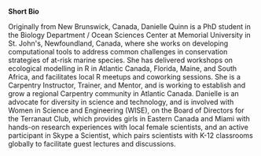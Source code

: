 **Short Bio**

Originally from New Brunswick, Canada, Danielle Quinn is a PhD student in the Biology Department / Ocean Sciences Center at Memorial University in St. John's, Newfoundland, Canada, where she works on developing computational tools to address common challenges in conservation strategies of at-risk marine species. She has delivered workshops on ecological modelling in R in Atlantic Canada, Florida, Maine, and South Africa, and facilitates local R meetups and coworking sessions. She is a Carpentry Instructor, Trainer, and Mentor, and is working to establish and grow a regional Carpentry community in Atlantic Canada. Danielle is an advocate for diversity in science and technology, and is involved with Women in Science and Engineering (WISE), on the Board of Directors for the Terranaut Club, which provides girls in Eastern Canada and Miami with hands-on research experiences with local female scientists, and an active participant in Skype a Scientist, which pairs scientists with K-12 classrooms globally to facilitate guest lectures and discussions.
